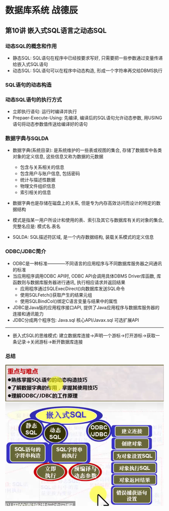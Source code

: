 # 数据库系统 战德辰
## 第10讲 嵌入式SQL语言之动态SQL
### 动态SQL的概念和作用
 * 静态SQL: SQL语句在程序中已经按要求写好, 只需要把一些参数通过变量传递给嵌入式SQL语句
 * 动态SQL: SQL语句可以在程序中动态构造, 形成一个字符串再交给DBMS执行
### SQL语句的动态构造
### 动态SQL语句的执行方式
 * 立即执行语句: 运行时编译并执行
 * Prepaer-Execute-Using: 先编译, 编译后的SQL语句允许动态参数, 用USING语句将动态参数值传送给编译好的语句
### 数据字典与SQLDA
 * 数据字典(系统目录): 是系统维护的一些表或视图的集合, 存储了数据库中各类对象的定义信息, 这些信息又称为数据的元数据
   * 包含与关系相关的信息
   * 包含用户与账户信息, 包括密码
   * 统计与描述性数据
   * 物理文件组织信息
   * 索引相关的信息
 * 数据字典也是存储在磁盘上的关系, 但是专为内存高效访问而设计的特定的数据结构
 * 模式是指某一用户所设计和使用的表、索引及其它与数据库有关的对象的集合, 完整名应是: 模式名.表名
 
 * SQLDA: SQL描述符区域, 是一个内存数据结构, 装载关系模式的定义信息
### ODBC/JDBC简介
 * ODBC是一种标准————不同语言的应用程序与不同数据库服务器之间通讯的标准
 * 当应用程序调用ODBC API时, ODBC API会调用具体DBMS Driver库函数, 库函数则与数据库服务器进行通讯, 执行相应请求并返回结果
   * 应用程序通过SQLExecDirect()向数据库发送SQL命令
   * 使用SQLFetch()获取产生的结果元组
   * 使用SQLBindCol()绑定C语言变量与结果中的属性
 * JDBC是Java版的应用程序接口API, 提供了Java应用程序与数据库服务器的连接和通讯能力
 * JDBC分成两个程序包: Java.sql 核心API/Javax.sql 可选扩展API
 ---
 * 嵌入式SQL的思维模式: 建立数据库连接->声明一个游标->打开游标->获取一条记录->关闭游标->断开数据库连接
### 总结
![章节重难点](imgs/image-49.png)
![嵌入式SQL](imgs/image-50.png)